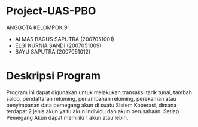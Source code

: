 # Project-UAS-PBO
ANGGOTA KELOMPOK 9:

- ALMAS BAGUS SAPUTRA (2007051001)
- ELGI KURNIA SANDI (2007051009)
- BAYU SAPUTRA (2007051012)

# Deskripsi Program

Program ini dapat digunakan untuk melakukan transaksi tarik tunai, tambah saldo, pendaftaran rekening, penambahan rekening, perekaman atau penyimpanan data pemegang akun di suatu Sistem Koperasi, dimana terdapat 2 jenis akun yaitu akun individu dan akun perusahaan. Setiap Pemegang Akun dapat memiliki 1 akun atau lebih.
